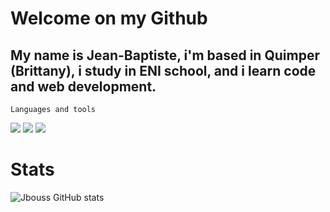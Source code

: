 # Welcome on my Github

## My name is Jean-Baptiste, i'm based in Quimper (Brittany), i study in ENI school, and i learn code and web development.


`Languages and tools`
 

  <img src="https://cdn.jsdelivr.net/gh/devicons/devicon@latest/icons/tailwindcss/tailwindcss-original-wordmark.svg" />
  <img src="https://cdn.jsdelivr.net/gh/devicons/devicon@latest/icons/django/django-plain-wordmark.svg" />
  <img src="https://cdn.jsdelivr.net/gh/devicons/devicon@latest/icons/github/github-original-wordmark.svg" />

# Stats 

![Jbouss GitHub stats](https://github-readme-stats.vercel.app/api?username=Jbouss&theme=gruvbox&show_icons=true)